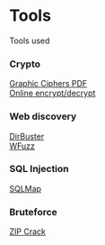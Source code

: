 # Tools
Tools used
<br>
### Crypto
[Graphic Ciphers PDF](https://geoleaks.com/MIJN_CODEBOEK_DEEL_3.pdf)<br>
[Online encrypt/decrypt](https://cryptii.com/)

### Web discovery
[DirBuster](https://sourceforge.net/projects/dirbuster/)<br>
[WFuzz](https://github.com/xmendez/wfuzz)

### SQL Injection
[SQLMap](http://sqlmap.org/)

### Bruteforce
[ZIP Crack](http://manpages.ubuntu.com/manpages/precise/en/man1/fcrackzip.1.html)


